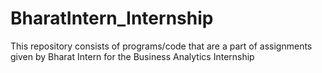 # BharatIntern_Internship
This repository consists of programs/code that are a part of assignments given by Bharat Intern for the Business Analytics Internship
